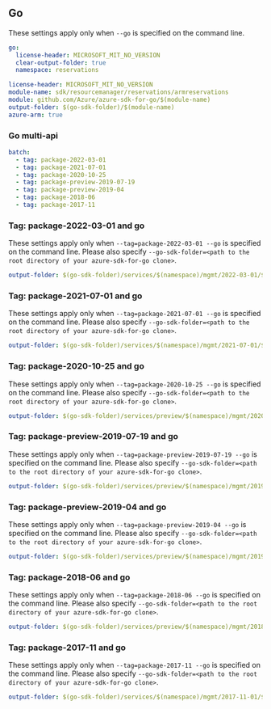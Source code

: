 ## Go

These settings apply only when `--go` is specified on the command line.

```yaml $(go) && !$(track2)
go:
  license-header: MICROSOFT_MIT_NO_VERSION
  clear-output-folder: true
  namespace: reservations
```

```yaml $(go) && $(track2)
license-header: MICROSOFT_MIT_NO_VERSION
module-name: sdk/resourcemanager/reservations/armreservations
module: github.com/Azure/azure-sdk-for-go/$(module-name)
output-folder: $(go-sdk-folder)/$(module-name)
azure-arm: true
```

### Go multi-api

```yaml $(go) && $(multiapi)
batch:
  - tag: package-2022-03-01
  - tag: package-2021-07-01
  - tag: package-2020-10-25
  - tag: package-preview-2019-07-19
  - tag: package-preview-2019-04
  - tag: package-2018-06
  - tag: package-2017-11
```

### Tag: package-2022-03-01 and go

These settings apply only when `--tag=package-2022-03-01 --go` is specified on the command line.
Please also specify `--go-sdk-folder=<path to the root directory of your azure-sdk-for-go clone>`.

```yaml $(tag)=='package-2022-03-01' && $(go)
output-folder: $(go-sdk-folder)/services/$(namespace)/mgmt/2022-03-01/$(namespace)
```

### Tag: package-2021-07-01 and go

These settings apply only when `--tag=package-2021-07-01 --go` is specified on the command line.
Please also specify `--go-sdk-folder=<path to the root directory of your azure-sdk-for-go clone>`.

```yaml $(tag)=='package-2021-07-01' && $(go)
output-folder: $(go-sdk-folder)/services/$(namespace)/mgmt/2021-07-01/$(namespace)
```

### Tag: package-2020-10-25 and go

These settings apply only when `--tag=package-2020-10-25 --go` is specified on the command line.
Please also specify `--go-sdk-folder=<path to the root directory of your azure-sdk-for-go clone>`.

```yaml $(tag)=='package-2020-10-25' && $(go)
output-folder: $(go-sdk-folder)/services/preview/$(namespace)/mgmt/2020-10-25/$(namespace)
```

### Tag: package-preview-2019-07-19 and go

These settings apply only when `--tag=package-preview-2019-07-19 --go` is specified on the command line.
Please also specify `--go-sdk-folder=<path to the root directory of your azure-sdk-for-go clone>`.

```yaml $(tag)=='package-preview-2019-07-19' && $(go)
output-folder: $(go-sdk-folder)/services/preview/$(namespace)/mgmt/2019-07-19-preview/$(namespace)
```

### Tag: package-preview-2019-04 and go

These settings apply only when `--tag=package-preview-2019-04 --go` is specified on the command line.
Please also specify `--go-sdk-folder=<path to the root directory of your azure-sdk-for-go clone>`.

```yaml $(tag)=='package-preview-2019-04' && $(go)
output-folder: $(go-sdk-folder)/services/preview/$(namespace)/mgmt/2019-04-01/$(namespace)
```

### Tag: package-2018-06 and go

These settings apply only when `--tag=package-2018-06 --go` is specified on the command line.
Please also specify `--go-sdk-folder=<path to the root directory of your azure-sdk-for-go clone>`.

```yaml $(tag)=='package-2018-06' && $(go)
output-folder: $(go-sdk-folder)/services/preview/$(namespace)/mgmt/2018-06-01/$(namespace)
```

### Tag: package-2017-11 and go

These settings apply only when `--tag=package-2017-11 --go` is specified on the command line.
Please also specify `--go-sdk-folder=<path to the root directory of your azure-sdk-for-go clone>`.

```yaml $(tag)=='package-2017-11' && $(go)
output-folder: $(go-sdk-folder)/services/$(namespace)/mgmt/2017-11-01/$(namespace)
```
